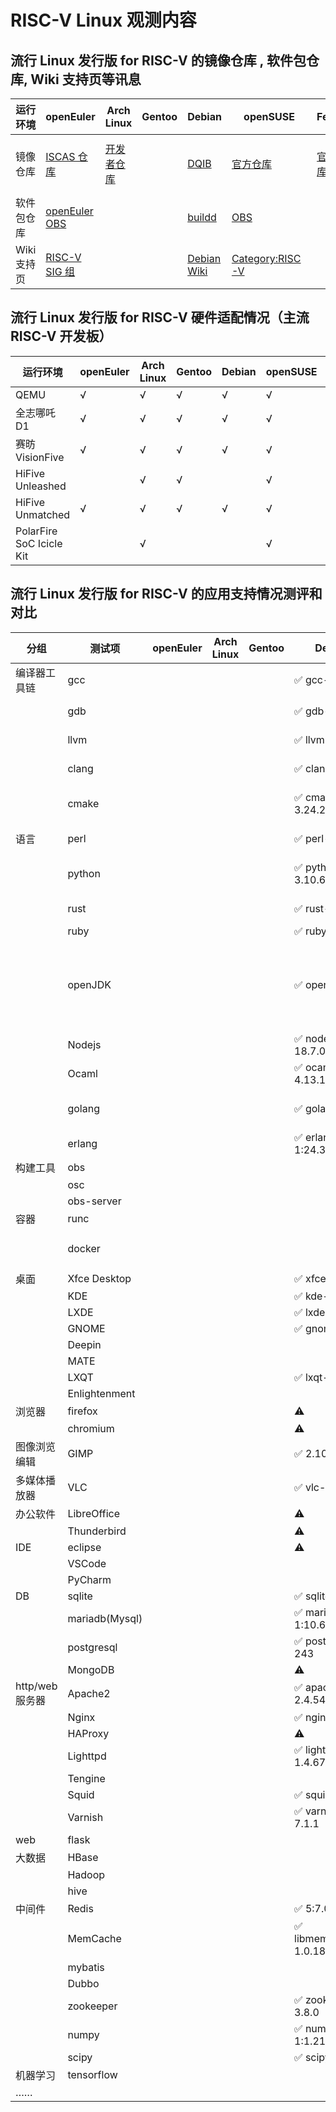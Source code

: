 # RISC-V Linux 观测内容

## 流行 Linux 发行版 for RISC-V 的镜像仓库 , 软件包仓库, Wiki 支持页等讯息

| 运行环境 | openEuler               | Arch Linux           | Gentoo | Debian | openSUSE | Fedora             | Ubuntu | FreeBSD             | Deepin | Anolis | openKylin   | Alpine |
|-| ----------------------- | -------------------- | ------ | ------ | -------- | ------------------ | ------ | ------------------- | ------ | ------ | ----------- | ------ |
| 镜像仓库 | [ISCAS 仓库][oeRepo] | [开发者仓库][archrv] |   | [DQIB][debImage] | [官方仓库][suseImage] | [官方仓库][fedora] | [Server 22.04.1][ubuntuImage], 另见 Wiki 页 | [官方仓库][freebsdImage] |        | [官方仓库][OpenAnolis Image]       | [兰州大学镜像][openkylinlzuImage] <br /> [网易镜像][openkylin163Image] | [官方仓库][alpineImage] |
| 软件包仓库 | [openEuler OBS][oeOBS] |  |  | [buildd][debBuildD] | [OBS][suseOBS] |  |  |||[OpenAnolis 增补][OpenAnolis]|[官方仓库][openkylin]| [官方软件包][alpineAPK]|
| Wiki 支持页 | [RISC-V SIG 组][oerv] |  |  | [Debian Wiki][DebWiki] | [Category:RISC-V][susewiki] |  | [Wiki 页][UbuntuWiki] | [Wiki页][freebsdwiki] |  | [OpenAnolis RISC-V SIG 组][OpenAnolis SIG] | | |

[oeRepo]: https://mirror.iscas.ac.cn/openeuler-sig-riscv/openEuler-RISC-V/
[archrv]: https://archriscv.felixc.at/
[suseimage]: https://download.opensuse.org/ports/riscv/tumbleweed/images/
[fedora]: https://fedorapeople.org/groups/risc-v/disk-images/
[ubuntuImage]: https://cdimage.ubuntu.com/releases/22.04.1/release/
[debImage]: https://gitlab.com/api/v4/projects/giomasce%2Fdqib/jobs/artifacts/master/download?job=convert_riscv64-virt
[alpineImage]: https://dl-cdn.alpinelinux.org/alpine/edge/releases/riscv64/

[freebsdImage]: https://download.freebsd.org/ftp/snapshots/VM-IMAGES/14.0-CURRENT/riscv64/Latest/
[freebsdwiki]: https://wiki.freebsd.org/riscv

[openkylin]: http://archive.build.openkylin.top/openkylin
[openkylinlzuImage]: https://mirror.lzu.edu.cn/openkylin-cdimage/
[openkylin163Image]: https://mirrors.163.com/openkylin-cd/

[oeOBS]: https://build.openeuler.org/project/show/openEuler:Mainline:RISC-V
[debBuildD]: https://buildd.debian.org/status/architecture.php?suite=unstable&a=riscv64&priority=
[suseOBS]: https://build.opensuse.org/project/show/openSUSE:Factory:RISCV
[alpineAPK]: https://pkgs.alpinelinux.org/packages?arch=riscv64

[oerv]: https://gitee.com/openEuler/RISC-V
[suseWiki]: https://en.opensuse.org/Category:RISC-V
[DebWiki]: https://wiki.debian.org/RISC-V
[UbuntuWiki]: https://wiki.ubuntu.com/RISC-V

[OpenAnolis]: http://build.openanolis.cn/kojifiles/repos/anolis-riscv64-repo-external
[OpenAnolis Image]: http://build.openanolis.cn/kojifiles/rsync/alt/
[OpenAnolis SIG]: https://openanolis.cn/sig/RISC-V

## 流行 Linux 发行版 for RISC-V 硬件适配情况（主流 RISC-V 开发板）

| 运行环境                 | openEuler | Arch Linux | Gentoo | Debian | openSUSE | Fedora | Ubuntu | FreeBSD | Deepin | Anolis | openKylin | Alpine |
| ------------------------ | --------- | ---------- | ------ | ------ | -------- | ------ | ------ | ------- | ------ | ------ | --------- | ------ |
| QEMU                     | √         | √          | √      | √      | √        | √      | √      | √       |        | √      |           |        |
| 全志哪吒 D1              | √         | √          | √      | √      | √        | √      | √      |         |        | √      |           |        |
| 赛昉 VisionFive          | √         | √          | √      | √      | √        | √      | √      |         |        |        | √         |        |
| HiFive Unleashed         |           | √          | √      |        | √        |        |        | √       |        |        |           |        |
| HiFive Unmatched         | √         | √          | √      | √      | √        | √      | √      | √       |        |        | √         |        |
| PolarFire SoC Icicle Kit |           | √          |        |        | √        | √      |        |         |        |        |           |        |


## 流行 Linux 发行版 for RISC-V 的应用支持情况测评和对比

| 分组            | 测试项        | openEuler | Arch Linux | Gentoo | Debian | openSUSE | Fedora | Ubuntu | FreeBSD | Deepin | Anolis | openKylin | Alpine |
| --------------- | ------------- | --------- | ---------- | ------ | ------ | -------- | -------------- | ------ | ------- | ------ | ------ | --------- | ------ |
| 编译器工具链    | gcc           |           |            |        | ✅ gcc-12.2.0  |            | ✅ gcc-12.1.1  |        |         |        | ✅ gcc-12.0.1 | ✅ gcc-10 |        |
|                 | gdb           |           |            |        | ✅ gdb-12.1   |            | ✅ gdb-12.1  |        |         |        | ✅ gdb-11.2 | ✅ gdb-9.1 |        |
|                 | llvm          |           |            |        | ✅ llvm-14.0.6  |          | ✅ llvm-14.0.5 |        |         |        | ✅ llvm-13.0.1 | ✅ llvm-10.0.0 |        |
|                 | clang         |           |            |        | ✅ clang-14.0.6 |             | ✅ clang-14.0.5 |        |         |        |        | ✅ clang-10.0.0 |        |
|                 | cmake         |           |            |        | ✅ cmake-3.24.2 |             | ✅ cmake-3.24.1   |        |         |        | ✅ cmake-3.22.2 | ✅ cmake-3.16.3 |        |
| 语言            | perl          |           |            |        | ✅ perl-5.34.0   |             |                 |        |         |        | ⚠️ perl-5.34.0 | ✅ perl-5.30.0 |        |
|                 | python        |           |            |        | ✅ python-3.10.6 |          | ✅ python-3.9.7 |        |         |        | ✅	python-3.10.2       | ✅ python-3.8 |        |
|                 | rust          |           |            |        | ✅ rust-1.61 |          | ✅ rust-1.63.0  |        |         |        | ✅ rust-1.58.1       | ✅ rust-1.59.0 |        |
|                 | ruby          |           |            |        | ✅ ruby-1:3.0      |          |                 |        |         |        |        |           |        |
|                 | openJDK       |           |            |        | ✅ openjdk-19   |          | ✅ openjdk-11 |        |         |        | ✅ openjdk-11 (bisheng & dragonwell & OpenJDK) | ✅ openjdk-8 |        |
|                 | Nodejs        |           |            |        | ✅ nodejs-18.7.0 |          | ⚠️             |        |         |        | ✅ nodejs-v16.15.1 | ✅ nodejs-12.22.9 |  |
|                 | Ocaml         |           |            |        | ✅ ocaml-4.13.1      |          |                |        |         |        | ✅ ocaml-4.12.0-3       |           |        | 
|                 | golang        |           |            |        | ✅ golang-1.19     |          | ✅ golang-1.19 |        |         |        | ✅ golang-1.18.3       |           |        |
|                 | erlang        |           |            |        | ✅ erlang-1:24.3.4.5      |          |        |        |         |        |        |           |        |
| 构建工具        | obs           |           |            |        |        |          |        |        |         |        |        |           |        |
|                 | osc           |           |            |        |        |          |        |        |         |        |        |           |        |
|                 | obs-server    |           |            |        |        |          |        |        |         |        |        |           |        |
| 容器            | runc          |           |            |        |        |          |        |        |         |        |        |           |        |
|                 | docker        |           |               |        |        |          |        |        |         |        |        | ✅ docker.io-19.03.8 |        |
| 桌面            | Xfce Desktop  |           |            |        | ✅ xfce4-4.16       |          |        |        |         |        |        |           |        | 
|                 | KDE           |           |            |        | ✅ kde-5:129       |          |        |        |         |        |        |           |        |
|                 | LXDE          |           |            |        | ✅ lxde-11       |          |        |        |         |        |        |           |        |
|                 | GNOME         |           |            |        | ✅ gnome-1:42       |          |        |        |         |        |        |           |        |
|                 | Deepin        |           |            |        |        |          |        |        |         |        |        |           |        |
|                 | MATE          |           |            |        |        |          |        |        |         |        |        |           |        |
|                 | LXQT          |           |            |        | ✅ lxqt-30       |          |        |        |         |        |        |           |        |
|                 | Enlightenment |           |            |        |        |          |        |        |         |        |        |           |        |
| 浏览器          | firefox       |           |            |        | ⚠️      |          |        |        |         |        |  ✅      |           |        |
|                 | chromium      |           |            |        | ⚠️      |          |        |        |         |        |  ✅      |           |        |
| 图像浏览编辑    | GIMP          |           |            |        | ✅ 2.10.32       |          |        |        |         |        |        |           |        |
| 多媒体播放器    | VLC           |           |            |        | ✅ vlc-3.0.17.4     |          |        |        |         |        |        |           |        |
| 办公软件        | LibreOffice   |           |            |        | ⚠️      |          |        |        |         |        | ✅       |           |        |
|                 | Thunderbird   |           |            |        | ⚠️      |          |        |        |         |        |        |           |        |
| IDE             | eclipse       |           |            |        | ⚠️       |          |        |        |         |        |        |           |        |
|                 | VSCode        |           |            |        |        |          |        |        |         |        |        |           |        |
|                 | PyCharm       |           |            |        |        |          |        |        |         |        |        |           |        |
| DB              | sqlite        |           |            |        | ✅ sqlite-2.8.17 |          |        |        |         |        |  ✅      |           |        |
|                 | mariadb(Mysql)         |           |            |        | ✅ mariadb-1:10.6.8       |          |        |        |         |        |        |           |        |
|                 | postgresql    |           |            |        | ✅ postgresql-243    |          |        |        |         |        |        |           |        |
|                 | MongoDB       |           |            |        | ⚠️      |          |        |        |         |        |        |           |        |
| http/web 服务器 | Apache2       |           |            |        | ✅ apache2-2.4.54       |          |        |        |         |        |        |           |        |
|                 | Nginx         |           |            |        | ✅ nginx-1.22.0       |          |        |        |         |        |        |           |        |
|                 | HAProxy       |           |            |        | ⚠️      |          |        |        |         |        |        |           |        |
|                 | Lighttpd      |           |            |        | ✅ lighttpd-1.4.67     |          |        |        |         |        |        |           |        |
|                 | Tengine       |           |            |        |        |          |        |        |         |        |        |           |        |
|                 | Squid         |           |            |        | ✅ squid-5.6      |          |        |        |         |        |        |           |        |
|                 | Varnish       |           |            |        | ✅ varnish-7.1.1     |          |        |        |         |        |        |           |        |
| web             | flask         |           |            |        |        |          |        |        |         |        |        |           |        |
| 大数据          | HBase         |           |            |        |        |          |        |        |         |        |        |           |        |
|                 | Hadoop        |           |            |        |        |          |        |        |         |        |        |           |        |
|                 | hive          |           |            |        |        |          |        |        |         |        |        |           |        |
| 中间件          | Redis         |           |            |        | ✅ 5:7.0.5      |          |        |        |         |        |        |           |        |
|                 | MemCache      |           |            |        | ✅ libmemcached-1.0.18      |          |        |        |         |        |        |           |        |
|                 | mybatis       |           |            |        |        |          |        |        |         |        |        |           |        |
|                 | Dubbo         |           |            |        |        |          |        |        |         |        |        |           |        |
|                 | zookeeper     |           |            |        | ✅ zookeeper-3.8.0      |          |        |        |         |        |        |           |        |
|                 | numpy         |           |            |        | ✅ numpy-1:1.21.5      |          |        |        |         |        |        |           |        |
|                 | scipy         |           |            |        | ✅ scipy-1.8.1      |          |        |        |         |        |        |           |        |
| 机器学习        | tensorflow    |           |            |        |        |          |        |        |         |        |        |           |        |
| ……              |               |           |            |        |        |          |        |        |         |        |        |           |        |
